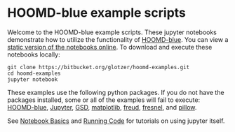 # HOOMD-blue example scripts

Welcome to the HOOMD-blue example scripts. These jupyter notebooks demonstrate how to utilize the
functionality of [HOOMD-blue](http://glotzerlab.engin.umich.edu/hoomd-blue/). You can view a
[static version of the notebooks online](http://nbviewer.jupyter.org/github/joaander/hoomd-examples/blob/master/index.ipynb).
To download and execute these notebooks locally:
```
git clone https://bitbucket.org/glotzer/hoomd-examples.git
cd hoomd-examples
jupyter notebook
```

These examples use the following python packages. If you do not have the packages installed, some or all of the examples
will fail to execute: [HOOMD-blue](http://glotzerlab.engin.umich.edu/hoomd-blue/), [Jupyter](http://jupyter.org/), [GSD](https://bitbucket.org/glotzer/gsd), [matplotlib](http://matplotlib.org/), [freud](http://glotzerlab.engin.umich.edu/freud/), [fresnel](https://bitbucket.org/glotzer/fresnel), and [pillow](https://python-pillow.org/).

See [Notebook Basics](http://nbviewer.jupyter.org/github/jupyter/notebook/blob/master/docs/source/examples/Notebook/Notebook%20Basics.ipynb) and [Running Code](http://nbviewer.jupyter.org/github/jupyter/notebook/blob/master/docs/source/examples/Notebook/Running%20Code.ipynb) for tutorials on using jupyter itself.
